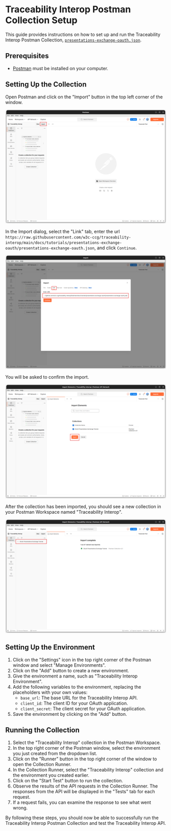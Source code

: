 # Traceability Interop Postman Collection Setup

This guide provides instructions on how to set up and run the Traceability Interop Postman Collection, [`presentations-exchange-oauth.json`](https://github.com/w3c-ccg/traceability-interop/blob/main/docs/tutorials/presentations-exchange-oauth/presentations-exchange-oauth.json).

## Prerequisites

- [Postman](https://www.postman.com/) must be installed on your computer.

## Setting Up the Collection

Open Postman and click on the "Import" button in the top left corner of the window.

![Import Trace-API Postman Collection](./resources/import-button.png)

In the Import dialog, select the "Link" tab, enter the url `https://raw.githubusercontent.com/w3c-ccg/traceability-interop/main/docs/tutorials/presentations-exchange-oauth/presentations-exchange-oauth.json`, and click `Continue`.

![Import Trace-API Postman Collection by Link](./resources/import-from-link.png)

You will be asked to confirm the import.

![Confirm Import Trace-API Postman Collection](./resources/confirm-import.png)

After the collection has been imported, you should see a new collection in your Postman Workspace named "Traceability Interop".

![Complete Import Trace-API Postman Collection](./resources/import-complete.png)

## Setting Up the Environment

1. Click on the "Settings" icon in the top right corner of the Postman window and select "Manage Environments".
2. Click on the "Add" button to create a new environment.
3. Give the environment a name, such as "Traceability Interop Environment".
4. Add the following variables to the environment, replacing the placeholders with your own values:
   - `base_url`: The base URL for the Traceability Interop API.
   - `client_id`: The client ID for your OAuth application.
   - `client_secret`: The client secret for your OAuth application.
5. Save the environment by clicking on the "Add" button.

## Running the Collection

1. Select the "Traceability Interop" collection in the Postman Workspace.
2. In the top right corner of the Postman window, select the environment you just created from the dropdown list.
3. Click on the "Runner" button in the top right corner of the window to open the Collection Runner.
4. In the Collection Runner, select the "Traceability Interop" collection and the environment you created earlier.
5. Click on the "Start Test" button to run the collection.
6. Observe the results of the API requests in the Collection Runner. The responses from the API will be displayed in the "Tests" tab for each request.
7. If a request fails, you can examine the response to see what went wrong.

By following these steps, you should now be able to successfully run the Traceability Interop Postman Collection and test the Traceability Interop API.
